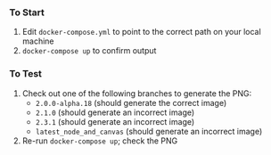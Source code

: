 ### To Start
1. Edit `docker-compose.yml` to point to the correct path on your local machine
1. `docker-compose up` to confirm output

### To Test
1. Check out one of the following branches to generate the PNG:
    * `2.0.0-alpha.18` (should generate the correct image)
    * `2.1.0` (should generate an incorrect image)
    * `2.3.1` (should generate an incorrect image)
    * `latest_node_and_canvas` (should generate an incorrect image)
2. Re-run `docker-compose up`; check the PNG
